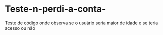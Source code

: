 # Teste-n-perdi-a-conta-
Teste de código onde observa se o usuário seria maior de idade e se teria acesso ou não
